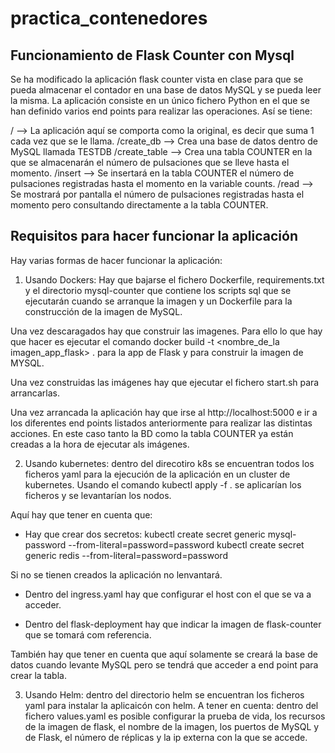 # practica_contenedores 

## Funcionamiento de Flask Counter con Mysql

Se ha modificado la aplicación flask counter vista en clase para que se pueda almacenar el contador en una base de datos MySQL y se pueda leer la misma.
La aplicación consiste en un único fichero Python en el que se han definido varios end points para realizar las operaciones. Así se tiene:

/ --> La aplicación aquí se comporta como la original, es decir que suma 1 cada vez que se le llama.
/create_db --> Crea una base de datos dentro de MySQL llamada TESTDB
/create_table --> Crea una tabla COUNTER en la que se almacenarán el número de pulsaciones que se lleve hasta el momento.
/insert --> Se insertará en la tabla COUNTER el número de pulsaciones registradas hasta el momento en la variable counts.
/read --> Se mostrará por pantalla el número de pulsaciones registradas hasta el momento pero consultando directamente a la tabla COUNTER.

## Requisitos para hacer funcionar la aplicación

Hay varias formas de hacer funcionar la aplicación:

1. Usando Dockers: Hay que bajarse el fichero Dockerfile, requirements.txt y el directorio mysql-counter que contiene los scripts sql que se ejecutarán cuando se arranque la imagen y un Dockerfile para la construcción de la imagen de MySQL.

Una vez descaragados hay que construir las imagenes. Para ello lo que hay que hacer es ejecutar el comando docker build -t <nombre_de_la imagen_app_flask> . para la app de Flask y para construir la imagen de MYSQL.

Una vez construidas las imágenes hay que ejecutar el fichero start.sh para arrancarlas.

Una vez arrancada la aplicación hay que irse al http://localhost:5000 e ir a los diferentes end points listados anteriormente para realizar las distintas acciones. En este caso tanto la BD como la tabla COUNTER ya están creadas a la hora de ejecutar als imágenes.

2. Usando kubernetes: dentro del direcotiro k8s se encuentran todos los ficheros yaml para la ejecución de la aplicación en un cluster de kubernetes. Usando el comando kubectl apply -f . se aplicarían los ficheros y se levantarían los nodos. 

Aquí hay que tener en cuenta que: 

- Hay que crear dos secretos: kubectl create secret generic mysql-password --from-literal=password=password 
kubectl create secret generic redis --from-literal=password=password

Si no se tienen creados la aplicación no lenvantará.

- Dentro del ingress.yaml hay que configurar el host con el que se va a acceder.

- Dentro del flask-deployment hay que indicar la imagen de flask-counter que se tomará com referencia.

También hay que tener en cuenta que aquí solamente se creará la base de datos cuando levante MySQL pero se tendrá que acceder a end point para crear la tabla.

3. Usando Helm: dentro del directorio helm se encuentran los ficheros yaml para instalar la aplicaicón con helm. A tener en cuenta: dentro del fichero values.yaml es posible configurar la prueba de vida, los recursos de la imagen de flask, el nombre de la imagen, los puertos de MySQL y de Flask, el número de réplicas y la ip externa con la que se accede.





